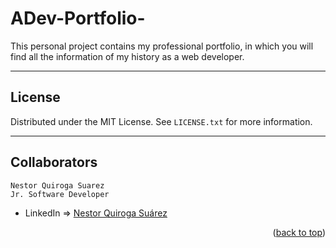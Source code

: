 # ADev-Portfolio-
This personal project contains my professional portfolio, in which you will find all the information of my history as a web developer.

---

<!-- LICENSE -->
## License

Distributed under the MIT License. See `LICENSE.txt` for more information.

---

<!-- CONTACT -->
## Collaborators
```
Nestor Quiroga Suarez
Jr. Software Developer
```
- LinkedIn => [Nestor Quiroga Suárez](https://www.linkedin.com/in/nqs48/)

<p align="right">(<a href="#top">back to top</a>)</p>
